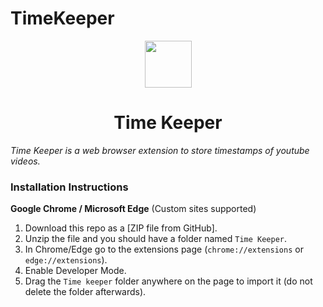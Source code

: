 # TimeKeeper


<p align="center">
  <img src="[https://as1.ftcdn.net/v2/jpg/04/13/85/12/1000_F_413851294_81WJkpcXxgaW9q3fNVTSMjBORPUFQZ7O.jpg](https://w0.peakpx.com/wallpaper/322/965/HD-wallpaper-stein-gates-anime-black-faid-graphy-glow.jpg)" width="75" height="75"/>
</p>

<h1 align="center">Time Keeper</h1>

*Time Keeper is a web browser extension to store timestamps of youtube videos.*

### Installation Instructions
**Google Chrome / Microsoft Edge** (Custom sites supported)
1. Download this repo as a [ZIP file from GitHub].
1. Unzip the file and you should have a folder named `Time Keeper`.
1. In Chrome/Edge go to the extensions page (`chrome://extensions` or `edge://extensions`).
1. Enable Developer Mode.
1. Drag the `Time keeper` folder anywhere on the page to import it (do not delete the folder afterwards).


